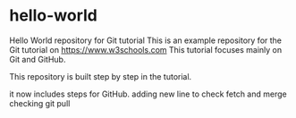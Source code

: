 # hello-world
Hello World repository for Git tutorial
This is an example repository for the Git tutorial on https://www.w3schools.com
This tutorial focuses mainly on Git and GitHub.

This repository is built step by step in the tutorial.

it now includes steps for GitHub.
adding new line to check fetch and merge
checking git pull
